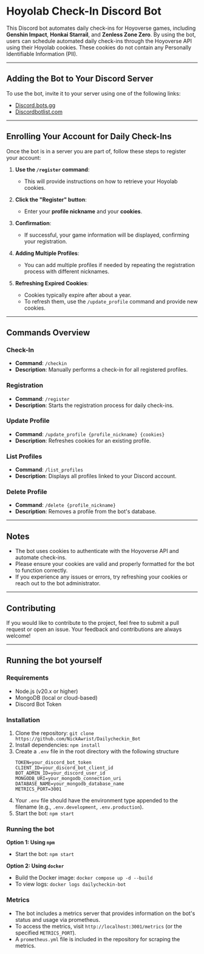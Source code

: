 # Hoyolab Check-In Discord Bot

This Discord bot automates daily check-ins for Hoyoverse games, including **Genshin Impact**, **Honkai Starrail**, and **Zenless Zone Zero**. By using the bot, users can schedule automated daily check-ins through the Hoyoverse API using their Hoyolab cookies. These cookies do not contain any Personally Identifiable Information (PII).

---

## Adding the Bot to Your Discord Server

To use the bot, invite it to your server using one of the following links:

- [Discord.bots.gg](https://discord.bots.gg/bots/1187619990380232786)
- [Discordbotlist.com](https://discordbotlist.com/bots/daily-checkin-bot)

---

## Enrolling Your Account for Daily Check-Ins

Once the bot is in a server you are part of, follow these steps to register your account:

1. **Use the `/register` command**:
    - This will provide instructions on how to retrieve your Hoyolab cookies.

2. **Click the "Register" button**:
    - Enter your **profile nickname** and your **cookies**.

3. **Confirmation**:
    - If successful, your game information will be displayed, confirming your registration.

4. **Adding Multiple Profiles**:
    - You can add multiple profiles if needed by repeating the registration process with different nicknames.

5. **Refreshing Expired Cookies**:
    - Cookies typically expire after about a year.
    - To refresh them, use the `/update_profile` command and provide new cookies.

---

## Commands Overview

### Check-In
- **Command**: `/checkin`
- **Description**: Manually performs a check-in for all registered profiles.

### Registration
- **Command**: `/register`
- **Description**: Starts the registration process for daily check-ins.

### Update Profile
- **Command**: `/update_profile {profile_nickname} {cookies}`
- **Description**: Refreshes cookies for an existing profile.

### List Profiles
- **Command**: `/list_profiles`
- **Description**: Displays all profiles linked to your Discord account.

### Delete Profile
- **Command**: `/delete {profile_nickname}`
- **Description**: Removes a profile from the bot's database.

---

## Notes
- The bot uses cookies to authenticate with the Hoyoverse API and automate check-ins.
- Please ensure your cookies are valid and properly formatted for the bot to function correctly.
- If you experience any issues or errors, try refreshing your cookies or reach out to the bot administrator.

---

## Contributing

If you would like to contribute to the project, feel free to submit a pull request or open an issue. Your feedback and contributions are always welcome!

---

## Running the bot yourself

### Requirements
- Node.js (v20.x or higher)
- MongoDB (local or cloud-based)
- Discord Bot Token

### Installation
1. Clone the repository: `git clone https://github.com/NickAwrist/Dailycheckin_Bot`
2. Install dependencies: `npm install`
3. Create a `.env` file in the root directory with the following structure
   ```env
   TOKEN=your_discord_bot_token
   CLIENT_ID=your_discord_bot_client_id
   BOT_ADMIN_ID=your_discord_user_id
   MONGODB_URI=your_mongodb_connection_uri
   DATABASE_NAME=your_mongodb_database_name
   METRICS_PORT=3001
   ``` 
4. Your `.env` file should have the environment type appended to the filename (e.g., `.env.development`, `.env.production`).   
5. Start the bot: `npm start`

### Running the bot

**Option 1: Using `npm`**
- Start the bot: `npm start`

**Option 2: Using `docker`**
- Build the Docker image: `docker compose up -d --build`
- To view logs: `docker logs dailycheckin-bot`

### Metrics
- The bot includes a metrics server that provides information on the bot's status and usage via prometheus.
- To access the metrics, visit `http://localhost:3001/metrics` (or the specified `METRICS_PORT`).
- A `prometheus.yml` file is included in the repository for scraping the metrics.